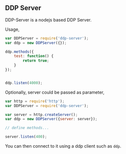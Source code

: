 ## DDP Server

DDP-Server is a nodejs based DDP Server.

Usage,

```js
var DDPServer = require('ddp-server');
var ddp = new DDPServer({});

ddp.methods({
    test: function() {
        return true;
    }
});


ddp.listen(4000);
```

Optionally, server could be passed as parameter,

```js
var http = require('http');
var DDPServer = require('ddp-server');

var server = http.createServer();
var ddp = new DDPServer({server: server});

// define methods...

server.listen(400);
```

You can then connect to it using a ddp client such as `ddp`.
